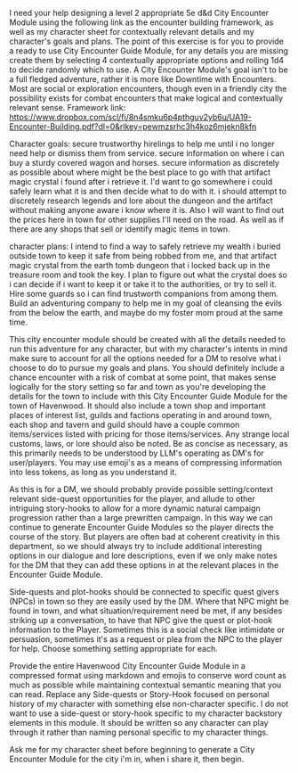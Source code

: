I need your help designing a level 2 appropriate 5e d&d City Encounter Module using the following link as the encounter building framework, as well as my character sheet for contextually relevant details and my character's goals and plans. The point of this exercise is for you to provide a ready to use City Encounter Guide Module, for any details you are missing create them by selecting 4 contextually appropriate options and rolling 1d4 to decide randomly which to use. A City Encounter Module's goal isn't to be a full fledged adventure, rather it is more like Downtime with Encounters. Most are social or exploration encounters, though even in a friendly city the possibility exists for combat encounters that make logical and contextually relevant sense.
Framework link: https://www.dropbox.com/scl/fi/8n4smku6p4pthguv2yb6u/UA19-Encounter-Building.pdf?dl=0&rlkey=pewmzsrhc3h4koz6mjekn8kfn

Character goals: secure trustworthy hirelings to help me until i no longer need help or dismiss them from service. secure information on where i can buy a sturdy covered wagon and horses. secure information as discretely as possible about where might be the best place to go with that artifact magic crystal i found after i retrieve it. I'd want to go somewhere i could safely learn what it is and then decide what to do with it. i should attempt to discretely research legends and lore about the dungeon and the artifact without making anyone aware i know where it is. Also I will want to find out the prices here in town for other supplies I'll need on the road. As well as if there are any shops that sell or identify magic items in town. 

character plans: I intend to find a way to safely retrieve my wealth i buried outside town to keep it safe from being robbed from me, and that artifact magic crystal from the earth tomb dungeon that i locked back up in the treasure room and took the key. I plan to figure out what the crystal does so i can decide if i want to keep it or take it to the authorities, or try to sell it. Hire some guards so i can find trustworth companions from among them. Build an adventuring company to help me in my goal of cleansing the evils from the below the earth, and maybe do my foster mom proud at the same time.

This city encounter module should be created with all the details needed to run this adventure for any character, but with my character's intents in mind make sure to account for all the options needed for a DM to resolve what i choose to do to pursue my goals and plans. You should definitely include a chance encounter with a risk of combat at some point, that makes sense logically for the story setting so far and town as you're developing the details for the town to include with this City Encounter Guide Module for the town of Havenwood. It should also include a town shop and important places of interest list, guilds and factions operating in and around town, each shop and tavern and guild should have a couple common items/services listed with pricing for those items/services. Any strange local customs, laws, or lore should also be noted. Be as concise as necessary, as this primarily needs to be understood by LLM's operating as DM's for user/players. You may use emoji's as a means of compressing information into less tokens, as long as you understand it.

As this is for a DM, we should probably provide possible setting/context relevant side-quest opportunities for the player, and allude to other intriguing story-hooks to allow for a more dynamic natural campaign progression rather than a large prewritten campaign. In this way we can continue to generate Encounter Guide Modules so the player directs the course of the story. But players are often bad at coherent creativity in this department, so we should always try to include additional interesting options in our dialogue and lore descriptions, even if we only make notes for the DM that they can add these options in at the relevant places in the Encounter Guide Module. 

Side-quests and plot-hooks should be connected to specific quest givers (NPCs) in town so they are easily used by the DM. Where that NPC might be found in town, and what situation/requirement need be met, if any besides striking up a conversation, to have that NPC give the quest or plot-hook information to the Player. Sometimes this is a social check like intimidate or persuasion, sometimes it's as a request or plea from the NPC to the player for help. Choose something setting appropriate for each.

Provide the entire Havenwood City Encounter Guide Module in a compressed format using markdown and emojis to conserve word count as much as possible while maintaining contextual semantic meaning that you can read. Replace any Side-quests or Story-Hook focused on personal history of my character with something else non-character specific. I do not want to use a side-quest or story-hook specific to my character backstory elements in this module. It should be written so any character can play through it rather than naming personal specific to my character things.

Ask me for my character sheet before beginning to generate a City Encounter Module for the city i'm in, when i share it, then begin.